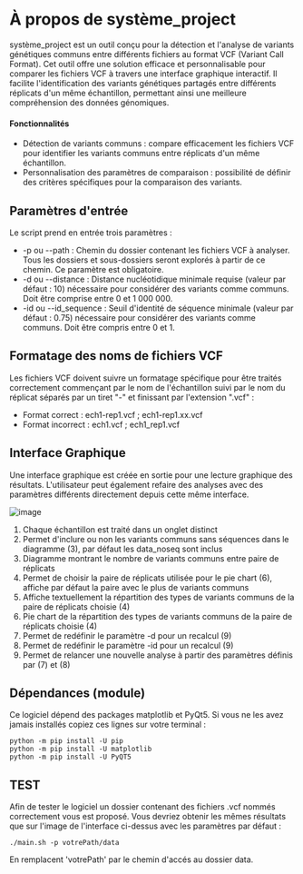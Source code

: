 # À propos de système_project

système_project est un outil conçu pour la détection et l'analyse de variants génétiques communs entre différents fichiers au format VCF (Variant Call Format). Cet outil offre une solution efficace et personnalisable pour comparer les fichiers VCF  à travers une interface graphique interactif. Il facilite l'identification des variants génétiques partagés entre différents réplicats d'un même échantillon, permettant ainsi une meilleure compréhension des données génomiques.
#### Fonctionnalités

- Détection de variants communs : compare efficacement les fichiers VCF pour identifier les variants communs entre réplicats d'un même échantillon.
- Personnalisation des paramètres de comparaison : possibilité de définir des critères spécifiques pour la comparaison des variants.

## Paramètres d'entrée

Le script prend en entrée trois paramètres :

- -p ou --path : Chemin du dossier contenant les fichiers VCF à analyser. Tous les dossiers et sous-dossiers seront explorés à partir de ce chemin. Ce paramètre est obligatoire.
- -d ou --distance : Distance nucléotidique minimale requise (valeur par défaut : 10) nécessaire pour considérer des variants comme communs. Doit être comprise entre 0 et 1 000 000.
- -id ou --id_sequence : Seuil d'identité de séquence minimale (valeur par défaut : 0.75) nécessaire pour considérer des variants comme communs. Doit être compris entre 0 et 1.
  
## Formatage des noms de fichiers VCF

Les fichiers VCF doivent suivre un formatage spécifique pour être traités correctement commençant par le nom de l'échantillon suivi par le nom du réplicat séparés par un tiret "-" et finissant par l'extension ".vcf" :

- Format correct :  ech1-rep1.vcf ; ech1-rep1.xx.vcf
- Format incorrect : ech1.vcf ; ech1_rep1.vcf

## Interface Graphique
Une interface graphique est créée en sortie pour une lecture graphique des résultats. L'utilisateur peut également refaire des analyses avec des paramètres différents directement depuis cette même interface.

![image](https://github.com/Hugo-Blvr/systeme_project/assets/152957598/974d375b-3a17-49b6-a093-1c12d8e10ddd)

1) Chaque échantillon est traité dans un onglet distinct
2) Permet d'inclure ou non les variants communs sans séquences dans le diagramme (3), par défaut les data_noseq sont inclus
3) Diagramme montrant le nombre de variants communs entre paire de réplicats
4) Permet de choisir la paire de réplicats utilisée pour le pie chart (6), affiche par défaut la paire avec le plus de variants communs
5) Affiche textuellement la répartition des types de variants communs de la paire de réplicats choisie (4)
6) Pie chart de la répartition des types de variants communs de la paire de réplicats choisie (4)
7) Permet de redéfinir le paramètre -d pour un recalcul (9)
8) Permet de redéfinir le paramètre -id pour un recalcul (9)
9) Permet de relancer une nouvelle analyse à partir des paramètres définis par (7) et (8)

## Dépendances (module)
Ce logiciel dépend des packages matplotlib et PyQt5. Si vous ne les avez jamais installés copiez ces lignes sur votre terminal :

    python -m pip install -U pip
    python -m pip install -U matplotlib
    python -m pip install -U PyQT5

## TEST
Afin de tester le logiciel un dossier contenant des fichiers .vcf nommés correctement vous est proposé. Vous devriez obtenir les mêmes résultats que sur l'image de l'interface ci-dessus avec les paramètres par défaut : 
    
    ./main.sh -p votrePath/data
En remplacent 'votrePath' par le chemin d'accés au dossier data.
